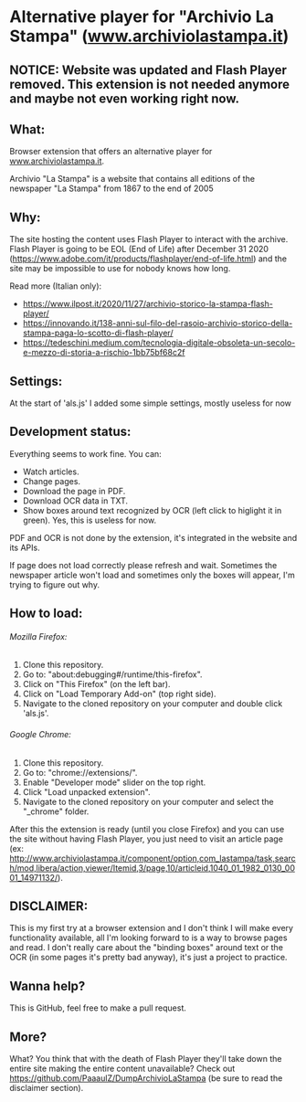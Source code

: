 # Alternative player for "Archivio La Stampa" (www.archiviolastampa.it)

## NOTICE: Website was updated and Flash Player removed. This extension is not needed anymore and maybe not even working right now.

## What:

Browser extension that offers an alternative player for www.archiviolastampa.it.

Archivio "La Stampa" is a website that contains all editions of the newspaper "La Stampa" from 1867 to the end of 2005

## Why:

The site hosting the content uses Flash Player to interact with the archive.
Flash Player is going to be EOL (End of Life) after December 31 2020 (https://www.adobe.com/it/products/flashplayer/end-of-life.html) and the site may be impossible to use for nobody knows how long.


Read more (Italian only):

- https://www.ilpost.it/2020/11/27/archivio-storico-la-stampa-flash-player/
- https://innovando.it/138-anni-sul-filo-del-rasoio-archivio-storico-della-stampa-paga-lo-scotto-di-flash-player/
- https://tedeschini.medium.com/tecnologia-digitale-obsoleta-un-secolo-e-mezzo-di-storia-a-rischio-1bb75bf68c2f

## Settings:

At the start of 'als.js' I added some simple settings, mostly useless for now

## Development status:

Everything seems to work fine. You can:

- Watch articles.
- Change pages.
- Download the page in PDF.
- Download OCR data in TXT.
- Show boxes around text recognized by OCR (left click to higlight it in green). Yes, this is useless for now.

PDF and OCR is not done by the extension, it's integrated in the website and its APIs.

If page does not load correctly please refresh and wait. Sometimes the newspaper article won't load and sometimes only the boxes will appear, I'm trying to figure out why.

## How to load:

###### Mozilla Firefox:

1. Clone this repository.
2. Go to: "about:debugging#/runtime/this-firefox".
3. Click on "This Firefox" (on the left bar).
4. Click on "Load Temporary Add-on" (top right side).
5. Navigate to the cloned repository on your computer and double click 'als.js'.

###### Google Chrome:

1. Clone this repository.
2. Go to: "chrome://extensions/".
3. Enable "Developer mode" slider on the top right.
4. Click "Load unpacked extension".
5.  Navigate to the cloned repository on your computer and select the "_chrome" folder.

After this the extension is ready (until you close Firefox) and you can use the site without having Flash Player, you just need to visit an article page (ex: http://www.archiviolastampa.it/component/option,com_lastampa/task,search/mod,libera/action,viewer/Itemid,3/page,10/articleid,1040_01_1982_0130_0001_14971132/).


## DISCLAIMER:

This is my first try at a browser extension and I don't think I will make every functionality available, all I'm looking forward to is a way to browse pages and read.
I don't really care about the "binding boxes" around text or the OCR (in some pages it's pretty bad anyway), it's just a project to practice.

## Wanna help?

This is GitHub, feel free to make a pull request.

## More?

What? You think that with the death of Flash Player they'll take down the entire site making the entire content unavailable?
Check out https://github.com/PaaaulZ/DumpArchivioLaStampa (be sure to read the disclaimer section).
